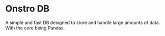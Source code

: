 # Onstro DB

A simple and fast DB designed to store and handle large amounts of data.
With the core being Pandas.
